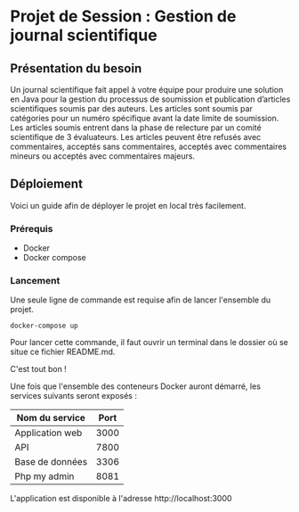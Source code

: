 # Projet de Session : Gestion de journal scientifique

## Présentation du besoin

Un journal scientifique fait appel à votre équipe pour produire une solution en Java pour la gestion
du processus de soumission et publication d’articles scientifiques soumis par des auteurs.
Les articles sont soumis par catégories pour un numéro spécifique avant la date limite de
soumission.
Les articles soumis entrent dans la phase de relecture par un comité scientifique de 3 évaluateurs.
Les articles peuvent être refusés avec commentaires, acceptés sans commentaires, acceptés avec
commentaires mineurs ou acceptés avec commentaires majeurs.

## Déploiement

Voici un guide afin de déployer le projet en local très facilement.

### Prérequis

- Docker
- Docker compose

### Lancement

Une seule ligne de commande est requise afin de lancer l'ensemble du projet.

```
docker-compose up
```

Pour lancer cette commande, il faut ouvrir un terminal dans le dossier où se situe ce fichier README.md.

C'est tout bon !

Une fois que l'ensemble des conteneurs Docker auront démarré, les services suivants seront exposés :

| Nom du service  | Port | 
| --------------- | ---- |
| Application web | 3000 |
| API             | 7800 |
| Base de données | 3306 |
| Php my admin    | 8081 |

L'application est disponible à l'adresse http://localhost:3000